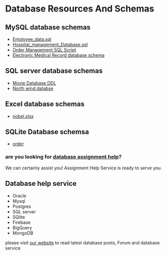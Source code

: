 # Database Resources And Schemas

## MySQL database schemas
- [Employee_data.sql](https://github.com/CodersArts/database/blob/master/Employee_data.sql)
- [Hospital_management_Database.sql](https://github.com/CodersArts/database/blob/master/Hospital_management_Database.sql)
- [Order Management SQL Script](https://github.com/CodersArts/database/commit/ac8dc96217d5845769be3b587912bb775858f47d)
- [Electronic Medical Record database schema](https://github.com/CodersArts/database/blob/master/hw5_adr_setup.sql)
## SQL server database schemas
- [Movie Database DDL](https://github.com/CodersArts/database/blob/master/Create%20Movies%20Database%202016.sql)
- [North wind databse](https://github.com/CodersArts/database/blob/master/NorthwindCreateandLoad.sql)

## Excel database schemas
- [nobel.xlsx](https://github.com/CodersArts/database/blob/master/nobel.xlsx)

## SQLite Database schemsa
- [order](https://github.com/CodersArts/database/blob/master/SalesOrders.sqlite)

### are you looking for [database assignment help](https://www.codersarts.com/database-assignment-help)?
We can certainly assist you!
Assignment Help Service is ready to serve you.

## Database help service
- Oracle 
- Mysql
- Postgres
- SQL server
- SQlite
- Firebase
- BigQuery
- MongoDB


please visit [our website](https://www.codersarts.com/database-assignment-help) to read latest database posts, Forum and database service
